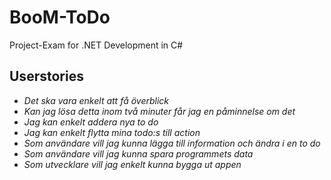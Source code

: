 # BooM-ToDo
Project-Exam for .NET Development in C#
## Userstories
- _Det ska vara enkelt att få överblick_
- _Kan jag lösa detta inom två minuter får jag en påminnelse om det_
- _Jag kan enkelt addera nya to do_
- _Jag kan enkelt flytta mina todo:s till action_
- _Som användare vill jag kunna lägga till information och ändra i en to do_
- _Som användare vill jag kunna spara programmets data_
- _Som utvecklare vill jag enkelt kunna bygga ut appen_
